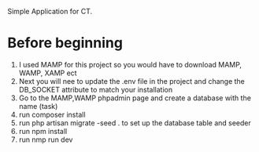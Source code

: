 Simple Application for CT.

# Before beginning
1. I used MAMP for this project so you would have to download MAMP, WAMP, XAMP ect
2. Next you will nee to update the .env file in the project and change the DB_SOCKET attribute to match your installation
3. Go to the MAMP,WAMP phpadmin page and create a database with the name (task)
4. run composer install
5. run php artisan migrate -seed . to set up the database table and seeder
6. run npm install
7. run nmp run dev


